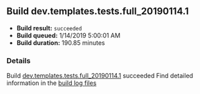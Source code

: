 ## Build dev.templates.tests.full_20190114.1
- **Build result:** `succeeded`
- **Build queued:** 1/14/2019 5:00:01 AM
- **Build duration:** 190.85 minutes
### Details
Build [dev.templates.tests.full_20190114.1](https://winappstudio.visualstudio.com/web/build.aspx?pcguid=a4ef43be-68ce-4195-a619-079b4d9834c2&builduri=vstfs%3a%2f%2f%2fBuild%2fBuild%2f26882) succeeded
Find detailed information in the [build log files](https://uwpctdiags.blob.core.windows.net/buildlogs/dev.templates.tests.full_20190114.1_logs.zip)
